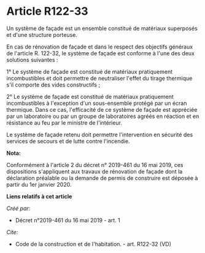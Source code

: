 # Article R122-33

Un système de façade est un ensemble constitué de matériaux superposés et d'une structure porteuse. 

En cas de rénovation de façade et dans le respect des objectifs généraux de l'article R. 122-32, le système de façade est
conforme à l'une des deux solutions suivantes : 

1° Le système de façade est constitué de matériaux pratiquement incombustibles et doit permettre de neutraliser l'effet du
tirage thermique s'il comporte des vides constructifs ; 

2° Le système de façade est constitué de matériaux pratiquement incombustibles à l'exception d'un sous-ensemble protégé par
un écran thermique. Dans ce cas, l'efficacité de ce système de façade est appréciée par un laboratoire ou par un groupe de
laboratoires agréés en réaction et en résistance au feu par le ministre de l'intérieur. 

Le système de façade retenu doit permettre l'intervention en sécurité des services de secours et de lutte contre l'incendie.

**Nota:**

Conformément à l'article 2 du décret n° 2019-461 du 16 mai 2019, ces dispositions s'appliquent aux travaux de rénovation de
façade dont la déclaration préalable ou la demande de permis de construire est déposée à partir du 1er janvier 2020.

**Liens relatifs à cet article**

_Créé par_:

  - Décret n°2019-461 du 16 mai 2019 - art. 1

_Cite_:

  - Code de la construction et de l'habitation. - art. R122-32 (VD)
